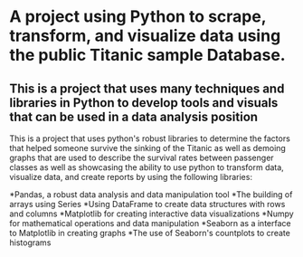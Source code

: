 # A project using Python to scrape, transform, and visualize data using the public Titanic sample Database.


## This is a project that uses many techniques and libraries in Python to develop tools and visuals that can be used in a data analysis position


This is a project that uses python's robust libraries to determine the factors that helped someone survive 
the sinking of the Titanic as well as demoing graphs that are used to describe the survival rates between passenger classes
as well as showcasing the ability to use python to transform data, visualize data, and create reports by
using the following libraries:
  
  *Pandas, a robust data analysis and data manipulation tool
  *The building of arrays using Series
  *Using DataFrame to create data structures with rows and columns
  *Matplotlib for creating interactive data visualizations
  *Numpy for mathematical operations and data manipulation
  *Seaborn as a interface to Matplotlib in creating graphs
  *The use of Seaborn's countplots to create histograms
  
